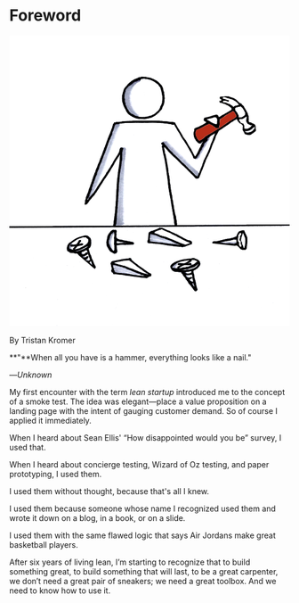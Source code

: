 # Foreword

![](.gitbook/assets/illustration-when-all-you-have-is-a-hammer-real-startup-book.png)

By Tristan Kromer

  
**"**When all you have is a hammer, everything looks like a nail."

—_Unknown_

My first encounter with the term _lean startup_ introduced me to the concept of a smoke test. The idea was elegant—place a value proposition on a landing page with the intent of gauging customer demand. So of course I applied it immediately.

When I heard about Sean Ellis' “How disappointed would you be” survey, I used that.

When I heard about concierge testing, Wizard of Oz testing, and paper prototyping, I used them.

I used them without thought, because that's all I knew.

I used them because someone whose name I recognized used them and wrote it down on a blog, in a book, or on a slide.

I used them with the same flawed logic that says Air Jordans make great basketball players.

After six years of living lean, I’m starting to recognize that to build something great, to build something that will last, to be a great carpenter, we don’t need a great pair of sneakers; we need a great toolbox. And we need to know how to use it.

